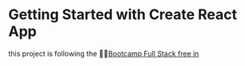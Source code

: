 # Getting Started with Create React App

this project is following the 🧑‍💻[Bootcamp Full Stack free in](https://fullstackopen.com/es )

